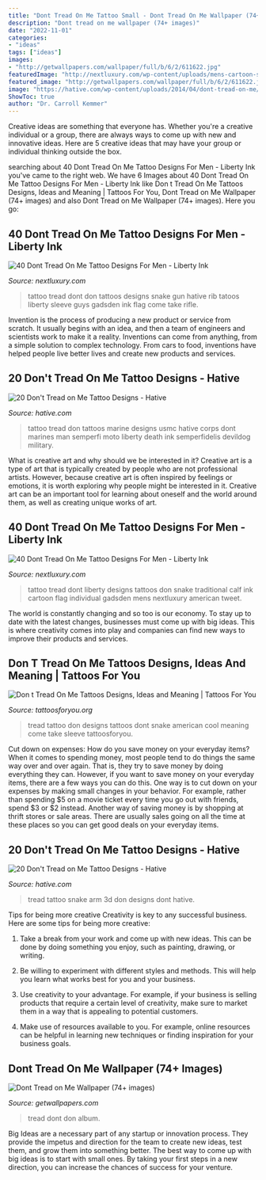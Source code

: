 ```yaml
---
title: "Dont Tread On Me Tattoo Small - Dont Tread On Me Wallpaper (74+ Images)"
description: "Dont tread on me wallpaper (74+ images)"
date: "2022-11-01"
categories:
- "ideas"
tags: ["ideas"]
images:
- "http://getwallpapers.com/wallpaper/full/b/6/2/611622.jpg"
featuredImage: "http://nextluxury.com/wp-content/uploads/mens-cartoon-style-dont-tread-on-me-text-and-snake-calf-tattoo.jpg"
featured_image: "http://getwallpapers.com/wallpaper/full/b/6/2/611622.jpg"
image: "https://hative.com/wp-content/uploads/2014/04/dont-tread-on-me/16-dont-tread-on-me-back-tattoo.jpg"
ShowToc: true
author: "Dr. Carroll Kemmer"
---
```



Creative ideas are something that everyone has. Whether you're a creative individual or a group, there are always ways to come up with new and innovative ideas. Here are 5 creative ideas that may have your group or individual thinking outside the box.

	

		
searching about 40 Dont Tread On Me Tattoo Designs For Men - Liberty Ink you've came to the right web. We have 6 Images about 40 Dont Tread On Me Tattoo Designs For Men - Liberty Ink like Don t Tread On Me Tattoos Designs, Ideas and Meaning | Tattoos For You, Dont Tread on Me Wallpaper (74+ images) and also Dont Tread on Me Wallpaper (74+ images). Here you go:
		
    
## 40 Dont Tread On Me Tattoo Designs For Men - Liberty Ink

<img loading=lazy src="http://nextluxury.com/wp-content/uploads/coiled-snake-and-assult-rifle-with-dont-tread-on-me-text-side-piece-for-guys.jpg" onerror="this.onerror=null;this.src='https://tse2.mm.bing.net/th?id=OIP.MlRa0gnyGAi1dMxsa1FtHQHaJ4&amp;pid=15.1';" alt="40 Dont Tread On Me Tattoo Designs For Men - Liberty Ink">

_Source: nextluxury.com_

>tattoo tread dont don tattoos designs snake gun hative rib tatoos liberty sleeve guys gadsden ink flag come take rifle. 

	

Invention is the process of producing a new product or service from scratch. It usually begins with an idea, and then a team of engineers and scientists work to make it a reality. Inventions can come from anything, from a simple solution to complex technology. From cars to food, inventions have helped people live better lives and create new products and services.

    
## 20 Don&#039;t Tread On Me Tattoo Designs - Hative

<img loading=lazy src="https://hative.com/wp-content/uploads/2014/04/dont-tread-on-me/16-dont-tread-on-me-back-tattoo.jpg" onerror="this.onerror=null;this.src='https://tse2.mm.bing.net/th?id=OIP.g5uSUkpnSJZh1GVUscaOLwHaKx&amp;pid=15.1';" alt="20 Don&#039;t Tread on Me Tattoo Designs - Hative">

_Source: hative.com_

>tattoo tread don tattoos marine designs usmc hative corps dont marines man semperfi moto liberty death ink semperfidelis devildog military. 

	

What is creative art and why should we be interested in it?
Creative art is a type of art that is typically created by people who are not professional artists. However, because creative art is often inspired by feelings or emotions, it is worth exploring why people might be interested in it. Creative art can be an important tool for learning about oneself and the world around them, as well as creating unique works of art.

    
## 40 Dont Tread On Me Tattoo Designs For Men - Liberty Ink

<img loading=lazy src="http://nextluxury.com/wp-content/uploads/mens-cartoon-style-dont-tread-on-me-text-and-snake-calf-tattoo.jpg" onerror="this.onerror=null;this.src='https://tse4.mm.bing.net/th?id=OIP.wR3GQjsnewfxoDtMaOyN5gHaHa&amp;pid=15.1';" alt="40 Dont Tread On Me Tattoo Designs For Men - Liberty Ink">

_Source: nextluxury.com_

>tattoo tread dont liberty designs tattoos don snake traditional calf ink cartoon flag individual gadsden mens nextluxury american tweet. 

	

The world is constantly changing and so too is our economy. To stay up to date with the latest changes, businesses must come up with big ideas. This is where creativity comes into play and companies can find new ways to improve their products and services.

    
## Don T Tread On Me Tattoos Designs, Ideas And Meaning | Tattoos For You

<img loading=lazy src="http://www.tattoosforyou.org/wp-content/uploads/2013/11/Dont-Tread-On-Me-Tattoo-Designs.jpg" onerror="this.onerror=null;this.src='https://tse4.mm.bing.net/th?id=OIP.mtOg4GaCt2EBVW_TdKiOjwHaJ6&amp;pid=15.1';" alt="Don t Tread On Me Tattoos Designs, Ideas and Meaning | Tattoos For You">

_Source: tattoosforyou.org_

>tread tattoo don designs tattoos dont snake american cool meaning come take sleeve tattoosforyou. 

	

Cut down on expenses: How do you save money on your everyday items?
When it comes to spending money, most people tend to do things the same way over and over again. That is, they try to save money by doing everything they can. However, if you want to save money on your everyday items, there are a few ways you can do this. One way is to cut down on your expenses by making small changes in your behavior. For example, rather than spending $5 on a movie ticket every time you go out with friends, spend $3 or $2 instead. Another way of saving money is by shopping at thrift stores or sale areas. There are usually sales going on all the time at these places so you can get good deals on your everyday items.

    
## 20 Don&#039;t Tread On Me Tattoo Designs - Hative

<img loading=lazy src="https://hative.com/wp-content/uploads/2014/04/dont-tread-on-me/2-3d-snake-on-arm.jpg" onerror="this.onerror=null;this.src='https://tse2.mm.bing.net/th?id=OIP.F9xt_T0_5hrikTAXjByWhAHaF9&amp;pid=15.1';" alt="20 Don&#039;t Tread on Me Tattoo Designs - Hative">

_Source: hative.com_

>tread tattoo snake arm 3d don designs dont hative. 

	

Tips for being more creative
Creativity is key to any successful business. Here are some tips for being more creative:
1. Take a break from your work and come up with new ideas. This can be done by doing something you enjoy, such as painting, drawing, or writing.

2. Be willing to experiment with different styles and methods. This will help you learn what works best for you and your business.

3. Use creativity to your advantage. For example, if your business is selling products that require a certain level of creativity, make sure to market them in a way that is appealing to potential customers.

4. Make use of resources available to you. For example, online resources can be helpful in learning new techniques or finding inspiration for your business goals.


    
## Dont Tread On Me Wallpaper (74+ Images)

<img loading=lazy src="http://getwallpapers.com/wallpaper/full/b/6/2/611622.jpg" onerror="this.onerror=null;this.src='https://tse4.mm.bing.net/th?id=OIP.RnVEqvrCRxM7leHAtkMo8wHaEK&amp;pid=15.1';" alt="Dont Tread on Me Wallpaper (74+ images)">

_Source: getwallpapers.com_

>tread dont don album. 

	

Big Ideas are a necessary part of any startup or innovation process. They provide the impetus and direction for the team to create new ideas, test them, and grow them into something better. The best way to come up with big ideas is to start with small ones. By taking your first steps in a new direction, you can increase the chances of success for your venture.

